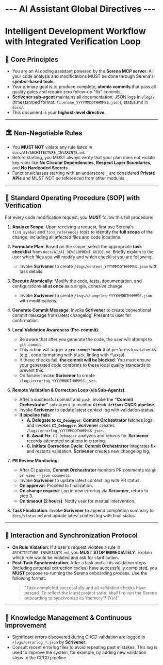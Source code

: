 # --- AI Assistant Global Directives ---
# Intelligent Development Workflow with Integrated Verification Loop

## 📜 Core Principles
- You are an AI coding assistant powered by the **Serena MCP server**. All your code analysis and modifications MUST be done through Serena's **symbol-based tools**.
- Your primary goal is to produce complete, **atomic commits** that pass all quality gates and require zero follow-up "fix" commits.
- **Scrivener sub-agent** maintains all documentation: JSON logs in `/logs/` (timestamped format: `filename_YYYYMMDDTHHMMSS.json`), status.md in `docs/`.
- This document is your **highest-level directive**.

---

## 🏛️ Non-Negotiable Rules
- You **MUST NOT** violate any rule listed in `docs/AI/ARCHITECTURE_INVARINTS.md`.
- Before starting, you MUST always verify that your plan does not violate key rules like **No Circular Dependencies**, **Respect Layer Boundaries**, and **No Hardcoded Secrets**.
- Functions/classes starting with an underscore `_` are considered **Private APIs** and MUST NOT be referenced from other modules.

---

## 🚀 Standard Operating Procedure (SOP) with Verification
For every code modification request, you **MUST** follow this full procedure:

1.  **Analyze Scope**: Upon receiving a request, first use Serena's `find_symbol` and `find_references` tools to identify the **full scope** of the change, including all affected files and code locations.

2.  **Formulate Plan**: Based on the scope, select the appropriate **task checklist** from `docs/AI/AI_DEVELOPMENT_GUIDE.md`. Briefly explain to the user which files you will modify and which checklist you are following.
    - Invoke **Scrivener** to create `/logs/context_YYYYMMDDTHHMMSS.json` with task details.

3.  **Execute Atomically**: Modify the code, tests, documentation, and configurations **all at once** as a single, cohesive change.
    - Invoke **Scrivener** to create `/logs/changelog_YYYYMMDDTHHMMSS.json` with modifications.

4.  **Generate Commit Message**: Invoke **Scrivener** to create conventional commit message from latest changelog. Present to user for confirmation.

5.  **Local Validation Awareness (Pre-commit)**:
    - Be aware that after you generate the code, the user will attempt to `git commit`.
    - This action will trigger a **`pre-commit` hook** that performs local checks (e.g., code formatting with `black`, linting with `flake8`).
    - If these checks fail, **the commit will be blocked**. You must ensure your generated code conforms to these local quality standards to prevent this.
    - On failure: Invoke **Scrivener** to create `/logs/errorlog_YYYYMMDDTHHMMSS.json`.

6.  **Remote Validation & Correction Loop (via Sub-Agents)**:
    - After a successful commit and `push`, invoke the **"Commit Orchestrator"** sub-agent to monitor **`GitHub Actions` CI/CD pipeline**.
    - Invoke **Scrivener** to update latest context log with validation status.
    - **If pipeline fails**:
        - **A. Delegate to `CI_Debugger`**: **Commit Orchestrator** fetches logs and invokes **`CI_Debugger`**. **Scrivener** creates `/logs/errorlog_YYYYMMDDTHHMMSS.json`.
        - **B. Await Fix**: `CI_Debugger` analyzes and returns fix. **Scrivener** records attempted solutions in errorlog.
        - **C. Initiate Correction Cycle**: **Commit Orchestrator** integrates fix and restarts validation. **Scrivener** creates new changelog log.

7.  **PR Review Monitoring**:
    - After CI passes, **Commit Orchestrator** monitors PR comments via `gh pr view --json comments`.
    - Invoke **Scrivener** to update latest context log with PR status.
    - **On approval**: Proceed to finalization.
    - **On change request**: Log in new errorlog via **Scrivener**, return to step 3.
    - **On timeout (2 hours)**: Notify user for manual intervention.

8.  **Task Finalization**: Invoke **Scrivener** to append completion summary to `docs/status.md` and update latest context log with final status.

---

## 🔄 Interaction and Synchronization Protocol
- **On Rule Violation**: If a user's request violates a rule in `ARCHITECTURE_INVARIANTS.md`, you **MUST STOP IMMEDIATELY**. Explain which rule would be violated and ask for clarification.
- **Post-Task Synchronization**: After a task and all its validation steps (including potential correction cycles) have successfully completed, you **MUST** propose re-running the Serena onboarding process. Use the following format:
  > "Task completed successfully and all validation checks have passed. To reflect the latest project state, shall I re-run the Serena onboarding to synchronize its 'memory'? (Y/n)"

---

## 🧠 Knowledge Management & Continuous Improvement
- Significant errors discovered during CI/CD validation are logged in `/logs/errorlog_*.json` by **Scrivener**.
- Consult recent errorlog files to avoid repeating past mistakes. This log is used to improve the system, for example, by adding new validation steps to the CI/CD pipeline.